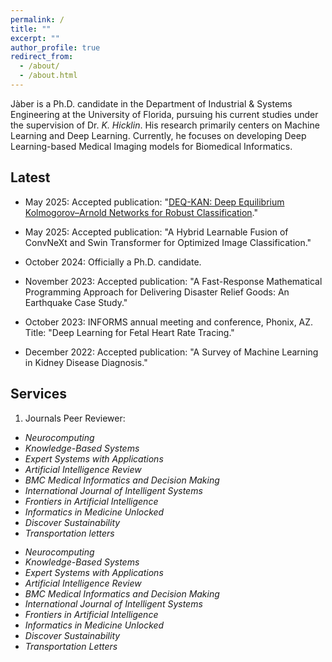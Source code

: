 ```yaml
---
permalink: /
title: ""
excerpt: ""
author_profile: true
redirect_from: 
  - /about/
  - /about.html
---
```



Jàber is a Ph.D. candidate in the Department of Industrial & Systems Engineering at the University of Florida, pursuing his current studies under the supervision of Dr. *K. Hicklin*. His research primarily centers on Machine Learning and Deep Learning. Currently, he focuses on developing Deep Learning-based Medical Imaging models for Biomedical Informatics.


Latest
------

- May 2025: Accepted publication: "[DEQ-KAN: Deep Equilibrium Kolmogorov–Arnold Networks for Robust Classification](https://www.sciencedirect.com/science/article/abs/pii/S1746809425005981)."

- May 2025: Accepted publication: "A Hybrid Learnable Fusion of ConvNeXt and Swin Transformer for Optimized Image Classification."

- October 2024: Officially a Ph.D. candidate.
  
- November 2023: Accepted publication: "A Fast-Response Mathematical Programming Approach for Delivering Disaster Relief Goods: An Earthquake Case Study." 

- October 2023: INFORMS annual meeting and conference, Phonix, AZ. Title: "Deep Learning for Fetal Heart Rate Tracing." 

- December 2022: Accepted publication: "A Survey of Machine Learning in Kidney Disease Diagnosis." 



Services
------
1) Journals Peer Reviewer:
- *Neurocomputing*
- *Knowledge-Based Systems*
- *Expert Systems with Applications*
- *Artificial Intelligence Review*
- *BMC Medical Informatics and Decision Making*
- *International Journal of Intelligent Systems*
- *Frontiers in Artificial Intelligence*
- *Informatics in Medicine Unlocked*
- *Discover Sustainability*
- *Transportation letters*


<div style="line-height: 1.2; margin-top: 0.25rem;">
  <ul>
    <li><em>Neurocomputing</em></li>
    <li><em>Knowledge-Based Systems</em></li>
    <li><em>Expert Systems with Applications</em></li>
    <li><em>Artificial Intelligence Review</em></li>
    <li><em>BMC Medical Informatics and Decision Making</em></li>
    <li><em>International Journal of Intelligent Systems</em></li>
    <li><em>Frontiers in Artificial Intelligence</em></li>
    <li><em>Informatics in Medicine Unlocked</em></li>
    <li><em>Discover Sustainability</em></li>
    <li><em>Transportation Letters</em></li>
  </ul>
</div>


